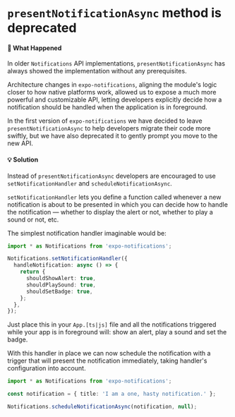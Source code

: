 # `presentNotificationAsync` method is deprecated

#### 🤔 What Happened

In older `Notifications` API implementations, `presentNotificationAsync` has always showed the implementation without any prerequisites.

Architecture changes in `expo-notifications`, aligning the module's logic closer to how native platforms work, allowed us to expose a much more powerful and customizable API, letting developers explicitly decide how a notification should be handled when the application is in foreground.

In the first version of `expo-notifications` we have decided to leave `presentNotificationAsync` to help developers migrate their code more swiftly, but we have also deprecated it to gently prompt you move to the new API.

#### 💡 Solution

Instead of `presentNotificationAsync` developers are encouraged to use `setNotificationHandler` and `scheduleNotificationAsync`.

`setNotificationHandler` lets you define a function called whenever a new notification is about to be presented in which you can decide how to handle the notification — whether to display the alert or not, whether to play a sound or not, etc.

The simplest notification handler imaginable would be:

```ts
import * as Notifications from 'expo-notifications';

Notifications.setNotificationHandler({
  handleNotification: async () => {
    return {
      shouldShowAlert: true,
      shouldPlaySound: true,
      shouldSetBadge: true,
    };
  },
});
```

Just place this in your `App.[ts|js]` file and all the notifications triggered while your app is in foreground will: show an alert, play a sound and set the badge.

With this handler in place we can now schedule the notification with a trigger that will present the notification immediately, taking handler's configuration into account.

```ts
import * as Notifications from 'expo-notifications';

const notification = { title: 'I am a one, hasty notification.' };

Notifications.scheduleNotificationAsync(notification, null);
```

